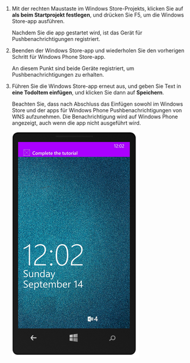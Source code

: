 
1. Mit der rechten Maustaste im Windows Store-Projekts, klicken Sie auf **als beim Startprojekt festlegen**, und drücken Sie F5, um die Windows Store-app ausführen.
    
    Nachdem Sie die app gestartet wird, ist das Gerät für Pushbenachrichtigungen registriert.

2. Beenden der Windows Store-app und wiederholen Sie den vorherigen Schritt für Windows Phone Store-app.

    An diesem Punkt sind beide Geräte registriert, um Pushbenachrichtigungen zu erhalten.

3. Führen Sie die Windows Store-app erneut aus, und geben Sie Text in **eine TodoItem einfügen**, und klicken Sie dann auf **Speichern**.

    Beachten Sie, dass nach Abschluss das Einfügen sowohl im Windows Store und der apps für Windows Phone Pushbenachrichtigungen von WNS aufzunehmen. Die Benachrichtigung wird auf Windows Phone angezeigt, auch wenn die app nicht ausgeführt wird.

    ![](./media/app-service-mobile-windows-universal-test-push/mobile-quickstart-push5-wp8.png)


